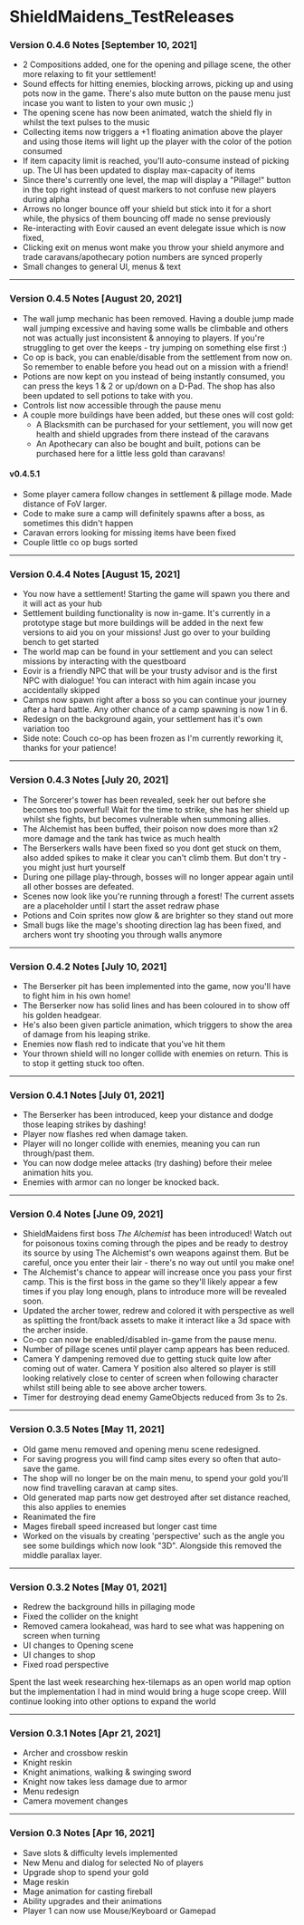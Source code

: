 # ShieldMaidens_TestReleases

### Version 0.4.6 Notes [September 10, 2021]
- 2 Compositions added, one for the opening and pillage scene, the other more relaxing to fit your settlement!
- Sound effects for hitting enemies, blocking arrows, picking up and using pots now in the game. There's also mute button on the pause menu just incase you want to listen to your own music ;)
- The opening scene has now been animated, watch the shield fly in whilst the text pulses to the music
- Collecting items now triggers a +1 floating animation above the player and using those items will light up the player with the color of the potion consumed
- If item capacity limit is reached, you'll auto-consume instead of picking up. The UI has been updated to display max-capacity of items
- Since there's currently one level, the map will display a "Pillage!" button in the top right instead of quest markers to not confuse new players during alpha
- Arrows no longer bounce off your shield but stick into it for a short while, the physics of them bouncing off made no sense previously
- Re-interacting with Eovir caused an event delegate issue which is now fixed, 
- Clicking exit on menus wont make you throw your shield anymore and trade caravans/apothecary potion numbers are synced properly
- Small changes to general UI, menus & text

---
### Version 0.4.5 Notes [August 20, 2021]
- The wall jump mechanic has been removed. Having a double jump made wall jumping excessive and having some walls be climbable and others not was actually just inconsistent & annoying to players. If you're struggling to get over the keeps - try jumping on something else first :)
- Co op is back, you can enable/disable from the settlement from now on. So remember to enable before you head out on a mission with a friend!
- Potions are now kept on you instead of being instantly consumed, you can press the keys 1 & 2 or up/down on a D-Pad. The shop has also been updated to sell potions to take with you.
- Controls list now accessible through the pause menu
- A couple more buildings have been added, but these ones will cost gold:
  - A Blacksmith can be purchased for your settlement, you will now get health and shield upgrades from there instead of the caravans
  - An Apothecary can also be bought and built, potions can be purchased here for a little less gold than caravans!

#### v0.4.5.1
- Some player camera follow changes in settlement & pillage mode. Made distance of FoV larger.
- Code to make sure a camp will definitely spawns after a boss, as  sometimes this didn't happen
- Caravan errors looking for missing items have been fixed
- Couple little co op bugs sorted

---

### Version 0.4.4 Notes [August 15, 2021]
- You now have a settlement! Starting the game will spawn you there and it will act as your hub
- Settlement building functionality is now in-game. It's currently in a prototype stage but more buildings will be added in the next few versions to aid you on your missions! Just go over to your building bench to get started
- The world map can be found in your settlement and you can select missions by interacting with the questboard
- Eovir is a friendly NPC that will be your trusty advisor and is the first NPC with dialogue! You can interact with him again incase you accidentally skipped
- Camps now spawn right after a boss so you can continue your journey after a hard battle. Any other chance of a camp spawning is now 1 in 6.
- Redesign on the background again, your settlement has it's own variation too
- Side note: Couch co-op has been frozen as I'm currently reworking it, thanks for your patience!

---

### Version 0.4.3 Notes [July 20, 2021]
- The Sorcerer's tower has been revealed, seek her out before she becomes too powerful! Wait for the time to strike, she has her shield up whilst she fights, but becomes vulnerable when summoning allies.
- The Alchemist has been buffed, their poison now does more than x2 more damage and the tank has twice as much health
- The Berserkers walls have been fixed so you dont get stuck on them, also added spikes to make it clear you can't climb them. But don't try - you might just hurt yourself
- During one pillage play-through, bosses will no longer appear again until all other bosses are defeated.
- Scenes now look like you're running through a forest! The current assets are a placeholder until I start the asset redraw phase
- Potions and Coin sprites now glow & are brighter so they stand out more
- Small bugs like the mage's shooting direction lag has been fixed, and archers wont try shooting you through walls anymore

---

### Version 0.4.2 Notes [July 10, 2021]
- The Berserker pit has been implemented into the game, now you'll have to fight him in his own home!
- The Berserker now has solid lines and has been coloured in to show off his golden headgear.
- He's also been given particle animation, which triggers to show the area of damage from his leaping strike.
- Enemies now flash red to indicate that you've hit them
- Your thrown shield will no longer collide with enemies on return. This is to stop it getting stuck too often.

---

### Version 0.4.1 Notes [July 01, 2021]
- The Berserker has been introduced, keep your distance and dodge those leaping strikes by dashing!
- Player now flashes red when damage taken.
- Player will no longer collide with enemies, meaning you can run through/past them.
- You can now dodge melee attacks (try dashing) before their melee animation hits you.
- Enemies with armor can no longer be knocked back.

---

### Version 0.4 Notes [June 09, 2021]
- ShieldMaidens first boss *The Alchemist* has been introduced! Watch out for poisonous toxins coming through the pipes and be ready to destroy its source by using The Alchemist's own weapons against them. But be careful, once you enter their lair - there's no way out until you make one!
- The Alchemist's chance to appear will increase once you pass your first camp. This is the first boss in the game so they'll likely appear a few times if you play long enough, plans to introduce more will be revealed soon.
- Updated the archer tower, redrew and colored it with perspective as well as splitting the front/back assets to make it interact like a 3d space with the archer inside.
- Co-op can now be enabled/disabled in-game from the pause menu.
- Number of pillage scenes until player camp appears has been reduced.
- Camera Y dampening removed due to getting stuck quite low after coming out of water. Camera Y position also altered so player is still looking relatively close to center of screen when following character whilst still being able to see above archer towers.
- Timer for destroying dead enemy GameObjects reduced from 3s to 2s.

---

### Version 0.3.5 Notes [May 11, 2021]
- Old game menu removed and opening menu scene redesigned.
- For saving progress you will find camp sites every so often that auto-save the game.
- The shop will no longer be on the main menu, to spend your gold you'll now find travelling caravan at camp sites.
- Old generated map parts now get destroyed after set distance reached, this also applies to enemies
- Reanimated the fire
- Mages fireball speed increased but longer cast time
- Worked on the visuals by creating 'perspective' such as the angle you see some buildings which now look "3D". Alongside this removed the middle parallax layer.

---

### Version 0.3.2 Notes [May 01, 2021]
- Redrew the background hills in pillaging mode
- Fixed the collider on the knight
- Removed camera lookahead, was hard to see what was happening on screen when turning
- UI changes to Opening scene
- UI changes to shop
- Fixed road perspective

Spent the last week researching hex-tilemaps as an open world map option but the implementation I had in mind would bring a huge scope creep.
Will continue looking into other options to expand the world

---

### Version 0.3.1 Notes [Apr 21, 2021]
- Archer and crossbow reskin
- Knight reskin
- Knight animations, walking & swinging sword
- Knight now takes less damage due to armor
- Menu redesign
- Camera movement changes

---

### Version 0.3 Notes [Apr 16, 2021]

- Save slots & difficulty levels implemented
- New Menu and dialog for selected No of players
- Upgrade shop to spend your gold
- Mage reskin
- Mage animation for casting fireball
- Ability upgrades and their animations
- Player 1 can now use Mouse/Keyboard or Gamepad
